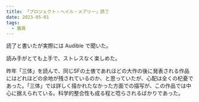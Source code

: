 ```yaml
---
title: 「プロジェクト・ヘイル・メアリー」読了
date: 2023-05-01
tags:
  - 鑑賞
---
```

読了と書いたが実際には Audible で聞いた。

読み手がとても上手で、ストレスなく楽しめた。

昨年「三体」を読んで、同じSFの土俵であれほどの大作の後に発表される作品にはどれほどの余地が残されているのか、と思っていたが、心配は全くの杞憂であった。「三体」では詳しく描かれたなかった方面での描写が、この作品では中心に据えられている。科学的整合性も成る程と唸らされるばかりであった。
